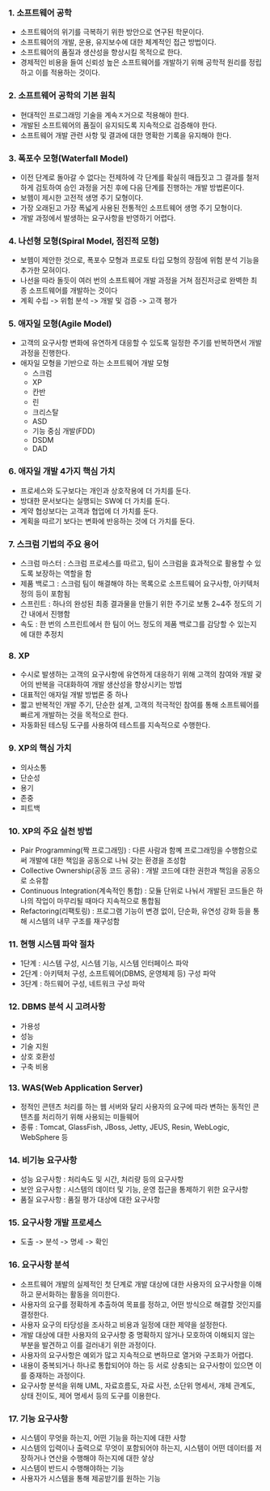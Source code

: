 ### 1. 소프트웨어 공학
- 소프트웨어의 위기를 극복하기 위한 방안으로 연구된 학문이다.
- 소프트웨어의 개발, 운용, 유지보수에 대한 체계적인 접근 방법이다.
- 소프트웨어의 품질과 생산성을 향상시킬 목적으로 한다.
- 경제적인 비용을 들여 신뢰성 높은 소프트웨어를 개발하기 위해 공학적 원리를 정립하고 이를 적용하는 것이다.

### 2. 소프트웨어 공학의 기본 원칙
- 현대적인 프로그래밍 기술을 계속ㅈ거으로 적용해야 한다.
- 개발된 소프트웨어의 품질이 유지되도록 지속적으로 검증해야 한다.
- 소프트웨어 개발 관련 사항 및 결과에 대한 명확한 기록을 유지해야 한다.

### 3. 폭포수 모형(Waterfall Model)
- 이전 단계로 돌아갈 수 없다는 전제하에 각 단계를 확실히 매듭짓고 그 결과를 철저하게 검토하여 승인 과정을 거친 후에 다음 단계를 진행하는 개발 방법론이다.
- 보헴이 제시한 고전적 생명 주기 모형이다.
- 가장 오래된고 가장 폭넓게 사용된 전통적인 소프트웨어 생명 주기 모형이다.
- 개발 과정에서 발생하는 요구사항을 반영하기 어렵다.

### 4. 나선형 모형(Spiral Model, 점진적 모형)
- 보헴이 제안한 것으로, 폭포수 모형과 프로토 타입 모형의 장점에 위험 분석 기능을 추가한 모혀이다.
- 나선을 따라 돌듯이 여러 번의 소프트웨어 개발 과정을 거쳐 점진저긍로 완벽한 최종 소프트웨어를 개발하는 것이다
- 계획 수립 -> 위험 분석 -> 개발 및 검증 -> 고객 평가

### 5. 애자일 모형(Agile Model)
- 고객의 요구사항 변화에 유연하게 대응할 수 있도록 일정한 주기를 반복하면서 개발 과정을 진행한다.
- 애자일 모형을 기반으로 하는 소프트웨어 개발 모형
  - 스크럼
  - XP
  - 칸반
  - 린
  - 크리스탈
  - ASD
  - 기능 중심 개발(FDD)
  - DSDM
  - DAD

### 6. 애자일 개발 4가지 핵심 가치
- 프로세스와 도구보다는 개인과 상호작용에 더 가치를 둔다.
- 방대한 문서보다는 실행되는 SW에 더 가치를 둔다.
- 계약 협상보다는 고객과 협업에 더 가치를 둔다.
- 계획을 따르기 보다는 변화에 반응하는 것에 더 가치를 둔다.

### 7. 스크럼 기법의 주요 용어
- 스크럼 마스터 : 스크럼 프로세스를 따르고, 팀이 스크럼을 효과적으로 활용할 수 있도록 보장하는 역할을 함
- 제품 백로그 : 스크럼 팀이 해결해야 하는 목록으로 소프트웨어 요구사항, 아키텍처 정의 등이 포함됨
- 스프린트 : 하나의 완성된 최종 결과물을 만들기 위한 주기로 보통 2~4주 정도의 기간 내에서 진행함
- 속도 : 한 번의 스프린트에서 한 팀이 어느 정도의 제품 백로그를 감당할 수 있는지에 대한 추정치

### 8. XP
- 수시로 발생하는 고객의 요구사항에 유연하게 대응하기 위해 고객의 참여와 개발 괒어의 반복을 극대화하여 개발 생산성을 향상시키는 방법
- 대표적인 애자일 개발 방법론 중 하나
- 짧고 반복적인 개발 주기, 단순한 설계, 고객의 적극적인 참여를 통해 소프트웨어를 빠르게 개발하는 것을 목적으로 한다.
- 자동화된 테스팅 도구를 사용하여 테스트를 지속적으로 수행한다.

### 9. XP의 핵심 가치
- 의사소통
- 단순성
- 용기
- 존중
- 피트백

### 10. XP의 주요 실천 방법
- Pair Programming(짝 프로그래밍) : 다른 사람과 함꼐 프로그래밍을 수행함으로써 개발에 대한 책임을 공동으로 나눠 갖는 환경을 조성함
- Collective Ownership(공동 코드 공유) : 개발 코드에 대한 권한과 책임을 공동으로 소유함
- Continuous Integration(계속적인 통합) : 모듈 단위로 나눠서 개발된 코드들은 하나의 작업이 마무리될 때마다 지속적으로 통합됨
- Refactoring(리팩토링) : 프로그램 기능이 변경 없이, 단순화, 유연성 강화 등을 통해 시스템의 내무 구조를 재구성함

### 11. 현행 시스템 파악 절차
- 1단계 : 시스템 구성, 시스템 기능, 시스템 인터페이스 파악
- 2단계 : 아키텍처 구성, 소프트웨어(DBMS, 운영체제 등) 구성 파악
- 3단계 : 하드웨어 구성, 네트워크 구성 파악


### 12. DBMS 분석 시 고려사항
- 가용성
- 성능
- 기술 지원
- 상호 호환성
- 구축 비용

### 13. WAS(Web Application Server)
- 정적인 콘텐츠 처리를 하는 웹 서버와 달리 사용자의 요구에 따라 변하는 동적인 콘텐츠를 처리하기 위해 사용되는 미들웨어
- 종류 : Tomcat, GlassFish, JBoss, Jetty, JEUS, Resin, WebLogic, WebSphere 등

### 14. 비기능 요구사항
- 성능 요구사항 : 처리속도 및 시간, 처리량 등의 요구사항
- 보안 요구사항 : 시스템의 데이터 및 기능, 운영 접근을 통제하기 위한 요구사항
- 품질 요구사항 : 품질 평가 대상에 대한 요구사항

### 15. 요구사항 개발 프로세스
- 도출 -> 분석 -> 명세 -> 확인

### 16. 요구사항 분석
- 소프트웨어 개발의 실제적인 첫 단계로 개발 대상에 대한 사용자의 요구사항을 이해하고 문서화하는 활동을 의미한다.
- 사용자의 요구를 정확하게 추출하여 목표를 정하고, 어떤 방식으로 해결할 것인지를 결정한다.
- 사용자 요구의 타당성을 조사하고 비용과 일정에 대한 제약을 설정한다.
- 개발 대상에 대한 사용자의 요구사항 중 명확하지 않거나 모호하여 이해되지 않는 부분을 발견하고 이를 걸러내기 위한 과정이다.
- 사용자의 요구사항은 예외가 많고 지속적으로 변하므로 열거와 구조화가 어렵다.
- 내용이 중복되거나 하나로 통합되어야 하는 등 서로 상충되는 요구사항이 있으면 이를 중재하는 과정이다.
- 요구사항 분석을 위해 UML, 자료흐름도, 자료 사전, 소단위 명세서, 개체 관계도, 상태 전이도, 제어 명세서 등의  도구를 이용한다.

### 17. 기능 요구사항
- 시스템이 무엇을 하는지, 어떤 기능을 하는지에 대한 사항
- 시스템의 입력이나 출력으로 무엇이 포함되어야 하는지, 시스템이 어떤 데이터를 저장하거나 연산을 수행해야 하는지에 대한 샇상
- 시스템이 반드시 수행해야하는 기능
- 사용자가 시스템을 통해 제공받기를 원하는 기능
